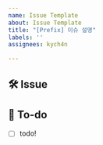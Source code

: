 ```yaml
---
name: Issue Template
about: Issue Template
title: "[Prefix] 이슈 설명"
labels: ''
assignees: kych4n

---
```


## 🛠 Issue
<!-- 이슈에 대해 간략하게 설명해주세요 -->

## 📝 To-do

<!-- 진행할 작업에 대해 적어주세요 -->

- [ ] todo!
